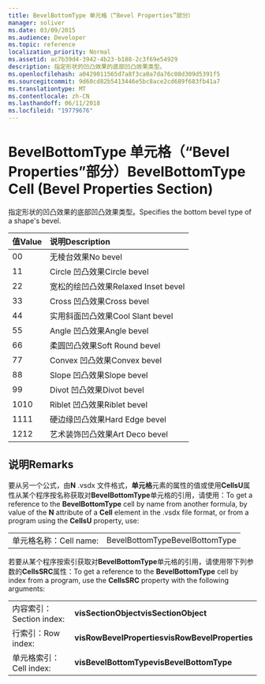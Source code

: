 ```yaml
---
title: BevelBottomType 单元格（“Bevel Properties”部分）
manager: soliver
ms.date: 03/09/2015
ms.audience: Developer
ms.topic: reference
localization_priority: Normal
ms.assetid: ac7b39d4-3942-4b23-b188-2c3f69e54929
description: 指定形状的凹凸效果的底部凹凸效果类型。
ms.openlocfilehash: a0429011565d7a8f3ca0a7da76c08d309d5391f5
ms.sourcegitcommit: 9d60cd82b5413446e5bc8ace2cd689f683fb41a7
ms.translationtype: MT
ms.contentlocale: zh-CN
ms.lasthandoff: 06/11/2018
ms.locfileid: "19779676"
---
```

# <a name="bevelbottomtype-cell-bevel-properties-section"></a><span data-ttu-id="d7173-103">BevelBottomType 单元格（“Bevel Properties”部分）</span><span class="sxs-lookup"><span data-stu-id="d7173-103">BevelBottomType Cell (Bevel Properties Section)</span></span>

<span data-ttu-id="d7173-104">指定形状的凹凸效果的底部凹凸效果类型。</span><span class="sxs-lookup"><span data-stu-id="d7173-104">Specifies the bottom bevel type of a shape's bevel.</span></span>
  
|<span data-ttu-id="d7173-105">**值**</span><span class="sxs-lookup"><span data-stu-id="d7173-105">**Value**</span></span>|<span data-ttu-id="d7173-106">**说明**</span><span class="sxs-lookup"><span data-stu-id="d7173-106">**Description**</span></span>|
|:-----|:-----|
|<span data-ttu-id="d7173-107">0</span><span class="sxs-lookup"><span data-stu-id="d7173-107">0</span></span>  <br/> |<span data-ttu-id="d7173-108">无棱台效果</span><span class="sxs-lookup"><span data-stu-id="d7173-108">No bevel</span></span>  <br/> |
|<span data-ttu-id="d7173-109">1</span><span class="sxs-lookup"><span data-stu-id="d7173-109">1</span></span>  <br/> |<span data-ttu-id="d7173-110">Circle 凹凸效果</span><span class="sxs-lookup"><span data-stu-id="d7173-110">Circle bevel</span></span>  <br/> |
|<span data-ttu-id="d7173-111">2</span><span class="sxs-lookup"><span data-stu-id="d7173-111">2</span></span>  <br/> |<span data-ttu-id="d7173-112">宽松的绘凹凸效果</span><span class="sxs-lookup"><span data-stu-id="d7173-112">Relaxed Inset bevel</span></span>  <br/> |
|<span data-ttu-id="d7173-113">3</span><span class="sxs-lookup"><span data-stu-id="d7173-113">3</span></span>  <br/> |<span data-ttu-id="d7173-114">Cross 凹凸效果</span><span class="sxs-lookup"><span data-stu-id="d7173-114">Cross bevel</span></span>  <br/> |
|<span data-ttu-id="d7173-115">4</span><span class="sxs-lookup"><span data-stu-id="d7173-115">4</span></span>  <br/> |<span data-ttu-id="d7173-116">实用斜面凹凸效果</span><span class="sxs-lookup"><span data-stu-id="d7173-116">Cool Slant bevel</span></span>  <br/> |
|<span data-ttu-id="d7173-117">5</span><span class="sxs-lookup"><span data-stu-id="d7173-117">5</span></span>  <br/> |<span data-ttu-id="d7173-118">Angle 凹凸效果</span><span class="sxs-lookup"><span data-stu-id="d7173-118">Angle bevel</span></span>  <br/> |
|<span data-ttu-id="d7173-119">6</span><span class="sxs-lookup"><span data-stu-id="d7173-119">6</span></span>  <br/> |<span data-ttu-id="d7173-120">柔圆凹凸效果</span><span class="sxs-lookup"><span data-stu-id="d7173-120">Soft Round bevel</span></span>  <br/> |
|<span data-ttu-id="d7173-121">7</span><span class="sxs-lookup"><span data-stu-id="d7173-121">7</span></span>  <br/> |<span data-ttu-id="d7173-122">Convex 凹凸效果</span><span class="sxs-lookup"><span data-stu-id="d7173-122">Convex bevel</span></span>  <br/> |
|<span data-ttu-id="d7173-123">8</span><span class="sxs-lookup"><span data-stu-id="d7173-123">8</span></span>  <br/> |<span data-ttu-id="d7173-124">Slope 凹凸效果</span><span class="sxs-lookup"><span data-stu-id="d7173-124">Slope bevel</span></span>  <br/> |
|<span data-ttu-id="d7173-125">9</span><span class="sxs-lookup"><span data-stu-id="d7173-125">9</span></span>  <br/> |<span data-ttu-id="d7173-126">Divot 凹凸效果</span><span class="sxs-lookup"><span data-stu-id="d7173-126">Divot bevel</span></span>  <br/> |
|<span data-ttu-id="d7173-127">10</span><span class="sxs-lookup"><span data-stu-id="d7173-127">10</span></span>  <br/> |<span data-ttu-id="d7173-128">Riblet 凹凸效果</span><span class="sxs-lookup"><span data-stu-id="d7173-128">Riblet bevel</span></span>  <br/> |
|<span data-ttu-id="d7173-129">11</span><span class="sxs-lookup"><span data-stu-id="d7173-129">11</span></span>  <br/> |<span data-ttu-id="d7173-130">硬边缘凹凸效果</span><span class="sxs-lookup"><span data-stu-id="d7173-130">Hard Edge bevel</span></span>  <br/> |
|<span data-ttu-id="d7173-131">12</span><span class="sxs-lookup"><span data-stu-id="d7173-131">12</span></span>  <br/> |<span data-ttu-id="d7173-132">艺术装饰凹凸效果</span><span class="sxs-lookup"><span data-stu-id="d7173-132">Art Deco bevel</span></span>  <br/> |
   
## <a name="remarks"></a><span data-ttu-id="d7173-133">说明</span><span class="sxs-lookup"><span data-stu-id="d7173-133">Remarks</span></span>

<span data-ttu-id="d7173-134">要从另一个公式，由**N** .vsdx 文件格式，**单元格**元素的属性的值或使用**CellsU**属性从某个程序按名称获取对**BevelBottomType**单元格的引用，请使用：</span><span class="sxs-lookup"><span data-stu-id="d7173-134">To get a reference to the **BevelBottomType** cell by name from another formula, by value of the **N** attribute of a **Cell** element in the .vsdx file format, or from a program using the **CellsU** property, use:</span></span> 
  
|||
|:-----|:-----|
| <span data-ttu-id="d7173-135">单元格名称：</span><span class="sxs-lookup"><span data-stu-id="d7173-135">Cell name:</span></span>  <br/> | <span data-ttu-id="d7173-136">BevelBottomType</span><span class="sxs-lookup"><span data-stu-id="d7173-136">BevelBottomType</span></span>  <br/> |
   
<span data-ttu-id="d7173-137">若要从某个程序按索引获取对**BevelBottomType**单元格的引用，请使用带下列参数的**CellsSRC**属性：</span><span class="sxs-lookup"><span data-stu-id="d7173-137">To get a reference to the **BevelBottomType** cell by index from a program, use the **CellsSRC** property with the following arguments:</span></span> 
  
|||
|:-----|:-----|
| <span data-ttu-id="d7173-138">内容索引：</span><span class="sxs-lookup"><span data-stu-id="d7173-138">Section index:</span></span>  <br/> |<span data-ttu-id="d7173-139">**visSectionObject**</span><span class="sxs-lookup"><span data-stu-id="d7173-139">**visSectionObject**</span></span> <br/> |
| <span data-ttu-id="d7173-140">行索引：</span><span class="sxs-lookup"><span data-stu-id="d7173-140">Row index:</span></span>  <br/> |<span data-ttu-id="d7173-141">**visRowBevelProperties**</span><span class="sxs-lookup"><span data-stu-id="d7173-141">**visRowBevelProperties**</span></span> <br/> |
| <span data-ttu-id="d7173-142">单元格索引：</span><span class="sxs-lookup"><span data-stu-id="d7173-142">Cell index:</span></span>  <br/> |<span data-ttu-id="d7173-143">**visBevelBottomType**</span><span class="sxs-lookup"><span data-stu-id="d7173-143">**visBevelBottomType**</span></span> <br/> |
   

